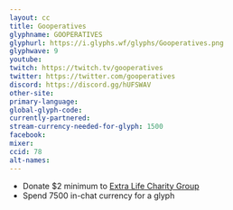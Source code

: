 ```yaml
---
layout: cc
title: Gooperatives
glyphname: GOOPERATIVES
glyphurl: https://i.glyphs.wf/glyphs/Gooperatives.png
glyphwave: 9
youtube: 
twitch: https://twitch.tv/gooperatives
twitter: https://twitter.com/gooperatives
discord: https://discord.gg/hUFSWAV
other-site: 
primary-language: 
global-glyph-code: 
currently-partnered: 
stream-currency-needed-for-glyph: 1500
facebook: 
mixer: 
ccid: 78
alt-names: 
---
```

* Donate $2 minimum to [Extra Life Charity Group](https://goo.gl/dH964b)
* Spend 7500 in-chat currency for a glyph
